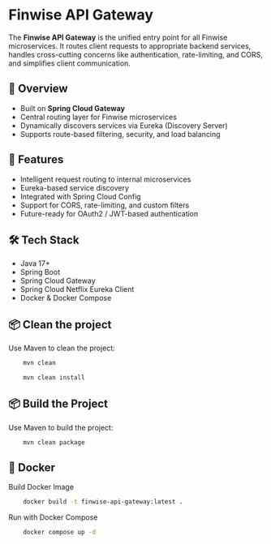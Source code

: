 # Finwise API Gateway

The **Finwise API Gateway** is the unified entry point for all Finwise microservices. It routes client requests to appropriate backend services, handles cross-cutting concerns like authentication, rate-limiting, and CORS, and simplifies client communication.

## 🧭 Overview

- Built on **Spring Cloud Gateway**
- Central routing layer for Finwise microservices
- Dynamically discovers services via Eureka (Discovery Server)
- Supports route-based filtering, security, and load balancing

## 🚀 Features

- Intelligent request routing to internal microservices
- Eureka-based service discovery
- Integrated with Spring Cloud Config
- Support for CORS, rate-limiting, and custom filters
- Future-ready for OAuth2 / JWT-based authentication

## 🛠️ Tech Stack

- Java 17+
- Spring Boot
- Spring Cloud Gateway
- Spring Cloud Netflix Eureka Client
- Docker & Docker Compose

## 📦 Clean the project

Use Maven to clean the project:

```bash
	mvn clean
```


```bash
	mvn clean install
```

## 📦 Build the Project

Use Maven to build the project:

```bash
	mvn clean package
```
## 🐳 Docker 

Build Docker Image

```bash
	docker build -t finwise-api-gateway:latest .
```

Run with Docker Compose
```bash
	docker compose up -d
```
